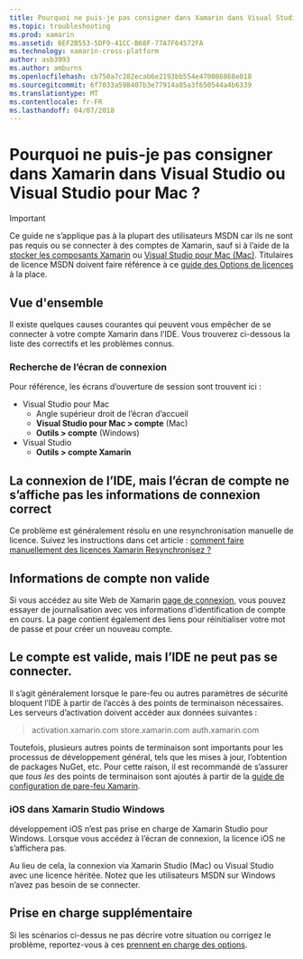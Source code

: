 ```yaml
---
title: Pourquoi ne puis-je pas consigner dans Xamarin dans Visual Studio ou Visual Studio pour Mac ?
ms.topic: troubleshooting
ms.prod: xamarin
ms.assetid: 6EF2B553-5DF9-41CC-B68F-77A7F64572FA
ms.technology: xamarin-cross-platform
author: asb3993
ms.author: amburns
ms.openlocfilehash: cb750a7c282ecab6e2193bb554e470086868e018
ms.sourcegitcommit: 6f7033a598407b3e77914a85a3f650544a4b6339
ms.translationtype: MT
ms.contentlocale: fr-FR
ms.lasthandoff: 04/07/2018
---
```

# <a name="why-cant-i-log-into-xamarin-in-visual-studio-or-visual-studio-for-mac"></a>Pourquoi ne puis-je pas consigner dans Xamarin dans Visual Studio ou Visual Studio pour Mac ?

> [!IMPORTANT]
> Ce guide ne s’applique pas à la plupart des utilisateurs MSDN car ils ne sont pas requis ou se connecter à des comptes de Xamarin, sauf si à l’aide de la [stocker les composants Xamarin](https://components.xamarin.com/) ou [Visual Studio pour Mac (Mac)](~/cross-platform/get-started/requirements.md). Titulaires de licence MSDN doivent faire référence à ce [guide des Options de licences](~/cross-platform/get-started/requirements.md) à la place.



## <a name="overview"></a>Vue d'ensemble
Il existe quelques causes courantes qui peuvent vous empêcher de se connecter à votre compte Xamarin dans l’IDE. Vous trouverez ci-dessous la liste des correctifs et les problèmes connus.

### <a name="finding-the-login-screen"></a>Recherche de l’écran de connexion

Pour référence, les écrans d’ouverture de session sont trouvent ici :

- Visual Studio pour Mac
   - Angle supérieur droit de l’écran d’accueil
   - **Visual Studio pour Mac > compte** (Mac)
   - **Outils > compte** (Windows)
- Visual Studio
   - **Outils > compte Xamarin**

## <a name="the-ide-is-connecting-but-the-account-screen-isnt-showing-correct-login-information"></a>La connexion de l’IDE, mais l’écran de compte ne s’affiche pas les informations de connexion correct

Ce problème est généralement résolu en une resynchronisation manuelle de licence.
Suivez les instructions dans cet article : [comment faire manuellement des licences Xamarin Resynchronisez ?](~/cross-platform/troubleshooting/legacy-licenses/resync-licenses.md)

## <a name="invalid-account-information"></a>Informations de compte non valide

Si vous accédez au site Web de Xamarin [page de connexion](https://store.xamarin.com/Login?from=%2faccount%2f), vous pouvez essayer de journalisation avec vos informations d’identification de compte en cours.
La page contient également des liens pour réinitialiser votre mot de passe et pour créer un nouveau compte.

## <a name="account-is-valid-but-the-ide-cant-connect"></a>Le compte est valide, mais l’IDE ne peut pas se connecter.

Il s’agit généralement lorsque le pare-feu ou autres paramètres de sécurité bloquent l’IDE à partir de l’accès à des points de terminaison nécessaires.
Les serveurs d’activation doivent accéder aux données suivantes :

> activation.xamarin.com store.xamarin.com auth.xamarin.com

Toutefois, plusieurs autres points de terminaison sont importants pour les processus de développement général, tels que les mises à jour, l’obtention de packages NuGet, etc. Pour cette raison, il est recommandé de s’assurer que *tous les* des points de terminaison sont ajoutés à partir de la [guide de configuration de pare-feu Xamarin](~/cross-platform/get-started/installation/firewall.md).

### <a name="ios-in-xamarin-studio-windows"></a>iOS dans Xamarin Studio Windows
développement iOS n’est pas prise en charge de Xamarin Studio pour Windows. Lorsque vous accédez à l’écran de connexion, la licence iOS ne s’affichera pas.

Au lieu de cela, la connexion via Xamarin Studio (Mac) ou Visual Studio avec une licence héritée. Notez que les utilisateurs MSDN sur Windows n’avez pas besoin de se connecter.

## <a name="additional-support"></a>Prise en charge supplémentaire

Si les scénarios ci-dessus ne pas décrire votre situation ou corrigez le problème, reportez-vous à ces [prennent en charge des options](https://www.xamarin.com/support).
